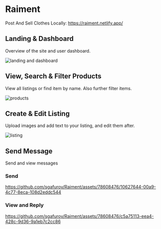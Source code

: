 # Raiment

Post And Sell Clothes Locally: https://raiment.netlify.app/

## Landing & Dashboard

Overview of the site and user dashboard.

![landing and dashboard](https://github.com/user-attachments/assets/89424b1a-0eb2-4f72-8e3b-122a1db86d89)

## View, Search & Filter Products

View all listings or find item by name. Also further filter items.

![products](https://github.com/user-attachments/assets/8d4a4281-b00a-40df-8994-2154b48af691)

## Create & Edit Listing

Upload images and add text to your listing, and edit them after.

![listing](https://github.com/user-attachments/assets/f1168297-466e-4e5b-941b-bc9fc564781c)

## Send Message

Send and view messages

### Send
https://github.com/sgafurov/Raiment/assets/78608476/10627644-00a9-4c77-8eca-108d2eddc544

### View and Reply
https://github.com/sgafurov/Raiment/assets/78608476/c5a75113-eea4-428c-9d36-9a1eb7c2cc86
